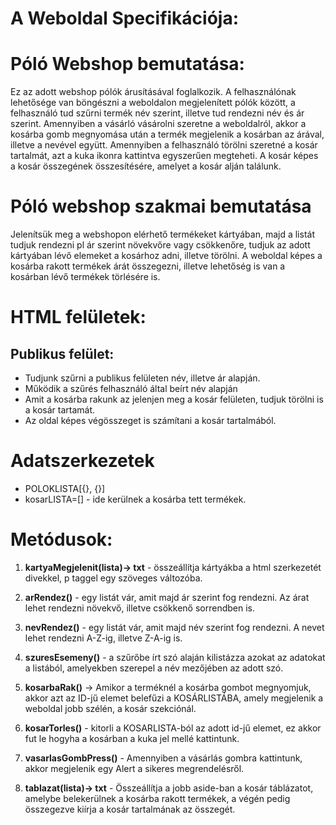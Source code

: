 # A Weboldal Specifikációja:

# Póló Webshop bemutatása: 

Ez az adott webshop pólók árusításával foglalkozik. A felhasználónak lehetősége van böngészni a weboldalon megjelenített pólók között, a felhasználó tud szűrni termék név szerint, illetve tud rendezni név és ár szerint. Amennyiben a vásárló vásárolni szeretne a weboldalról, akkor a kosárba gomb megnyomása után a termék megjelenik a kosárban az árával, illetve a nevével együtt. Amennyiben a felhasználó törölni szeretné a kosár tartalmát, azt a kuka ikonra kattintva egyszerűen megteheti. A kosár képes a kosár összegének összesítésére, amelyet a kosár alján találunk.

# Póló webshop szakmai bemutatása

Jelenítsük meg a webshopon elérhető termékeket kártyában, majd a listát tudjuk rendezni pl ár szerint növekvőre vagy csökkenőre, tudjuk az adott kártyában lévő elemeket a kosárhoz adni, illetve törölni. A weboldal képes a kosárba rakott termékek árát összegezni, illetve lehetőség is van a kosárban lévő termékek törlésére is.

# HTML felületek:


## Publikus felület:

- Tudjunk szűrni a publikus felületen név, illetve ár alapján. 
- Működik a szűrés felhasználó által beírt név alapján
- Amit a kosárba rakunk az jelenjen meg a kosár felületen, tudjuk törölni is a kosár tartamát.
- Az oldal képes végösszeget is számítani a kosár tartalmából.

# Adatszerkezetek
- POLOKLISTA[{}, {}]
- kosarLISTA=[] - ide kerülnek a kosárba tett termékek.


# Metódusok: 

1. **kartyaMegjelenit(lista)-> txt** - összeállítja kártyákba a html szerkezetét divekkel, p taggel egy szöveges változóba.

2. **arRendez()** - egy listát vár, amit majd ár szerint fog rendezni. Az árat lehet rendezni növekvő, illetve csökkenő sorrendben is. 

3. **nevRendez()** - egy listát vár, amit majd név szerint fog rendezni. A nevet lehet rendezni A-Z-ig, illetve Z-A-ig is.

4. **szuresEsemeny()** - a szűrőbe írt szó alaján kilistázza azokat az adatokat a listából, amelyekben szerepel a név mezőjében az adott szó.

5. **kosarbaRak()** -> Amikor a terméknél a kosárba gombot megnyomjuk, akkor azt az ID-jű elemet belefűzi a KOSÁRLISTÁBA, amely megjelenik a weboldal jobb szélén, a kosár szekciónál.

6. **kosarTorles()** - kitorli a KOSARLISTA-ból az adott id-jű elemet, ez akkor fut le hogyha a kosárban a kuka jel mellé kattintunk.

7. **vasarlasGombPress()** - Amennyiben a vásárlás gombra kattintunk, akkor megjelenik egy Alert a sikeres megrendelésről.

8. **tablazat(lista)-> txt** - Összeállítja a jobb aside-ban a kosár táblázatot, amelybe belekerülnek a kosárba rakott termékek, a végén pedig összegezve kiírja a kosár tartalmának az összegét.

